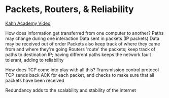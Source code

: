 # Packets, Routers, & Reliability

[Kahn Academy Video](https://www.khanacademy.org/computing/computer-science/internet-intro/internet-works-intro/v/the-internet-packet-routers-and-reliability)

How does information get transferred from one computer to another? 
Paths may change during one interaction 
Data sent in packets (IP packets)
Data may be received out of order 
Packets also keep track of where they came from and where they're going 
Routers 'route' the packets; keep track of paths to destination IP; having different paths keeps the network fault tolerant, adding to reliability 

How does TCP come into play with all this? 
Transmission control protocol 
TCP sends back ACK for each packet, and checks to make sure that all packets have been received 

Redundancy adds to the scalability and stability of the internet 


